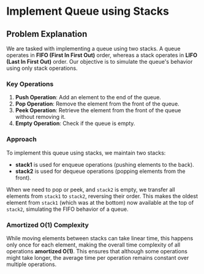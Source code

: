 # Implement Queue using Stacks

## Problem Explanation

We are tasked with implementing a queue using two stacks. A queue operates in **FIFO (First In First Out)** order, whereas a stack operates in **LIFO (Last In First Out)** order. Our objective is to simulate the queue's behavior using only stack operations.

### Key Operations

1. **Push Operation**: Add an element to the end of the queue.
2. **Pop Operation**: Remove the element from the front of the queue.
3. **Peek Operation**: Retrieve the element from the front of the queue without removing it.
4. **Empty Operation**: Check if the queue is empty.

### Approach

To implement this queue using stacks, we maintain two stacks:
- **stack1** is used for enqueue operations (pushing elements to the back).
- **stack2** is used for dequeue operations (popping elements from the front).

When we need to pop or peek, and `stack2` is empty, we transfer all elements from `stack1` to `stack2`, reversing their order. This makes the oldest element from `stack1` (which was at the bottom) now available at the top of `stack2`, simulating the FIFO behavior of a queue.

### Amortized O(1) Complexity

While moving elements between stacks can take linear time, this happens only once for each element, making the overall time complexity of all operations **amortized O(1)**. This ensures that although some operations might take longer, the average time per operation remains constant over multiple operations.

